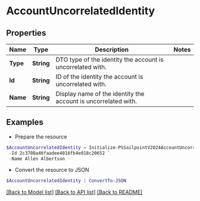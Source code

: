 # AccountUncorrelatedIdentity
## Properties

Name | Type | Description | Notes
------------ | ------------- | ------------- | -------------
**Type** | **String** | DTO type of the identity the account is uncorrelated with. | 
**Id** | **String** | ID of the identity the account is uncorrelated with. | 
**Name** | **String** | Display name of the identity the account is uncorrelated with. | 

## Examples

- Prepare the resource
```powershell
$AccountUncorrelatedIdentity = Initialize-PSSailpointV2024AccountUncorrelatedIdentity  -Type IDENTITY `
 -Id 2c3780a46faadee4016fb4e018c20652 `
 -Name Allen Albertson
```

- Convert the resource to JSON
```powershell
$AccountUncorrelatedIdentity | ConvertTo-JSON
```

[[Back to Model list]](../README.md#documentation-for-models) [[Back to API list]](../README.md#documentation-for-api-endpoints) [[Back to README]](../README.md)

